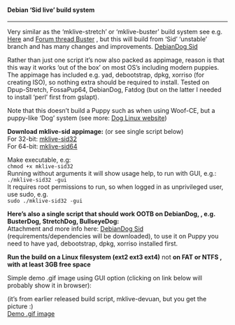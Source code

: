 #### Debian ‘Sid live’ build system

* * *

Very similar as the ‘mklive-stretch’ or ‘mklive-buster' build system see e.g. [Here](https://github.com/DebianDog/MakeLive/blob/gh-pages/README-Stretch.md) and [Forum thread Buster](https://forum.puppylinux.com/viewtopic.php?f=46&t=87) , but this will build from ‘Sid’ ‘unstable’ branch and has many changes and improvements. [DebianDog Sid](https://forum.puppylinux.com/viewtopic.php?f=46&t=824)

Rather than just one script it’s now also packed as appimage, reason is that this way it works ‘out of the box’ on most OS’s including modern puppies. The appimage has included e.g. yad, debootstrap, dpkg, xorriso (for creating ISO), so nothing extra should be required to install. Tested on Dpup-Stretch, FossaPup64, DebianDog, Fatdog (but on the latter I needed to install ‘perl’ first from gslapt).

Note that this doesn’t build a Puppy such as when using Woof-CE, but a puppy-like ‘Dog’ system (see more: [Dog Linux website](https://debiandog.github.io/doglinux/))

**Download mklive-sid appimage:** (or see single script below)  
For 32-bit: [mklive-sid32](https://debiandog.github.io/MakeLive/mklive-sid32)  
For 64-bit: [mklive-sid64](https://debiandog.github.io/MakeLive/mklive-sid64)

Make executable, e.g:  
`chmod +x mklive-sid32`  
Running without arguments it will show usage help, to run with GUI, e.g.:  
`./mklive-sid32 -gui`  
It requires root permissions to run, so when logged in as unprivileged user, use sudo, e.g.  
`sudo ./mklive-sid32 -gui`

**Here’s also a single script that should work OOTB on DebianDog, , e.g. BusterDog, StretchDog, BullseyeDog:**  
Attachment and more info here: [DebianDog Sid](https://forum.puppylinux.com/viewtopic.php?f=46&t=824) (requirements/dependencies will be downloaded), to use it on Puppy you need to have yad, debootstrap, dpkg, xorriso installed first.

**Run the build on a Linux filesystem (ext2 ext3 ext4)** not **on FAT or NTFS , with at least 3GB free space**

Simple demo .gif image using GUI option (clicking on link below will probably show it in browser):

(it’s from earlier released build script, mklive-devuan, but you get the picture :)  
[Demo .gif image](https://debiandog.github.io/MakeLive/build-beowulf-demo.gif)